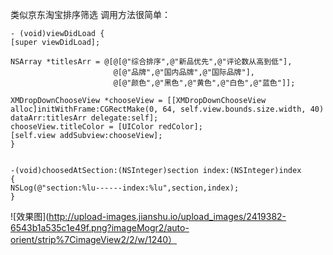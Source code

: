 类似京东淘宝排序筛选
调用方法很简单：

    - (void)viewDidLoad {
    [super viewDidLoad];
    
    NSArray *titlesArr = @[@[@"综合排序",@"新品优先",@"评论数从高到低"],
                           @[@"品牌",@"国内品牌",@"国际品牌"],
                           @[@"颜色",@"黑色",@"黄色",@"白色",@"蓝色"]];
    
    XMDropDownChooseView *chooseView = [[XMDropDownChooseView alloc]initWithFrame:CGRectMake(0, 64, self.view.bounds.size.width, 40) dataArr:titlesArr delegate:self];
    chooseView.titleColor = [UIColor redColor];
    [self.view addSubview:chooseView];
    }


    -(void)choosedAtSection:(NSInteger)section index:(NSInteger)index
    {
    NSLog(@"section:%lu------index:%lu",section,index);
    }
![效果图](http://upload-images.jianshu.io/upload_images/2419382-6543b1a535c1e49f.png?imageMogr2/auto-orient/strip%7CimageView2/2/w/1240）
